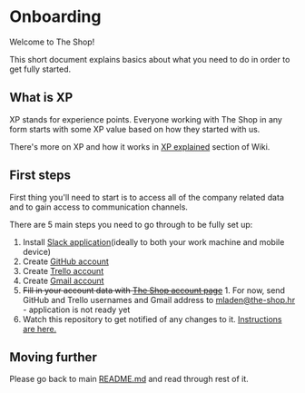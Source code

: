# Onboarding
Welcome to The Shop!

This short document explains basics about what you need to do in order to get fully started.
  
## What is XP
XP stands for experience points. Everyone working with The Shop in any form starts with some XP value based on how they 
started with us. 

There's more on XP and how it works in [XP explained](xp-explained.md) section of Wiki.

## First steps
First thing you'll need to start is to access all of the company related data and to gain access to communication channels.

There are 5 main steps you need to go through to be fully set up:
  1. Install [Slack application](https://slack.com/)(ideally to both your work machine and mobile device)
  2. Create [GitHub account](https://github.com/)
  3. Create [Trello account](https://trello.com/)
  4. Create [Gmail account](https://gmail.com)
  4. ~~Fill in your account data with [The Shop account page](https://app.the-shop.io/account/edit)~~
    1. For now, send GitHub and Trello usernames and Gmail address to mladen@the-shop.hr - application is not ready yet
  5. Watch this repository to get notified of any changes to it. [Instructions are here.](https://help.github.com/articles/watching-repositories/)
  
## Moving further
Please go back to main [README.md](README.md) and read through rest of it.
